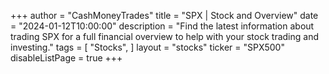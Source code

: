 +++
author = "CashMoneyTrades"
title = "SPX | Stock and Overview"
date = "2024-01-12T10:00:00"
description = "Find the latest information about trading SPX for a full financial overview to help with your stock trading and investing."
tags = [
   "Stocks",
]
layout = "stocks"
ticker = "SPX500"
disableListPage = true
+++
